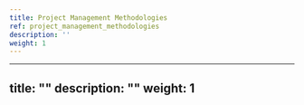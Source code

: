 ```yaml
---
title: Project Management Methodologies
ref: project_management_methodologies
description: ''
weight: 1
---
```

---
title: ""
description: ""
weight: 1
---